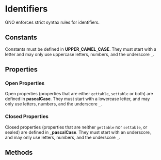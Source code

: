 # Identifiers

GNO enforces strict syntax rules for identifiers.

## Constants

Constants must be defined in **UPPER_CAMEL_CASE**.
They must start with a letter and may only use uppercase letters, numbers, and the underscore `_`.

## Properties

### Open Properties

Open properties (properties that are either `gettable`, `settable` or both) are defined in
**pascalCase**. They must start with a lowercase letter, and may only use letters, numbers, and
the underscore `_`.

### Closed Properties

Closed properties (properties that are neither `gettable` nor `settable`, or sealed) are defined in
**\_pascalCase**. They must start with an underscore, and may only use letters, numbers, and
the underscore `_`.

## Methods

